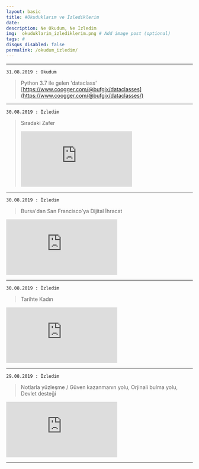 ```yaml
---
layout: basic
title: #Okuduklarım ve İzlediklerim
date: 
description: Ne Okudum, Ne İzledim
img:  okuduklarim_izlediklerim.png # Add image post (optional)
tags: # 
disqus_disabled: false
permalink: /okudum_izledim/
---
```


***

`31.08.2019 : Okudum`
> Python 3.7 ile gelen 'dataclass'  
[https://www.coogger.com/@bufgix/dataclasses](https://www.coogger.com/@bufgix/dataclasses/)

***
`30.08.2019 : İzledim`
> Sıradaki Zafer
> <div class="container-youtube">
> <iframe src="https://www.youtube.com/embed/ma0gtwu8NUk" 
> frameborder="0" allowfullscreen class="video"></iframe>
> </div>

***

`30.08.2019 : İzledim`
> Bursa'dan San Francisco'ya Dijital İhracat 
<div class="container-youtube">
<iframe src="https://www.youtube.com/embed/1biG0aM5tuM" 
frameborder="0" allowfullscreen class="video"></iframe>
</div>

***

`30.08.2019 : İzledim`
> Tarihte Kadın
<div class="container-youtube">
<iframe src="https://www.youtube.com/embed/n_2XaJcW7WM" 
frameborder="0" allowfullscreen class="video"></iframe>
</div>

***

`29.08.2019 : İzledim`
> Notlarla yüzleşme / Güven kazanmanın yolu, Orjinali bulma yolu, Devlet desteği
<div class="container-youtube">
<iframe src="https://www.youtube.com/embed/8iwAmGbP2JI" 
frameborder="0" allowfullscreen class="video"></iframe>
</div>

***
